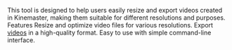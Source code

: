 This tool is designed to help users easily resize and export videos created in Kinemaster, making them suitable for different resolutions and purposes.
Features
Resize and optimize video files for various resolutions.
Export [videos](https://kineprohub.com) in a high-quality format.
Easy to use with simple command-line interface.
